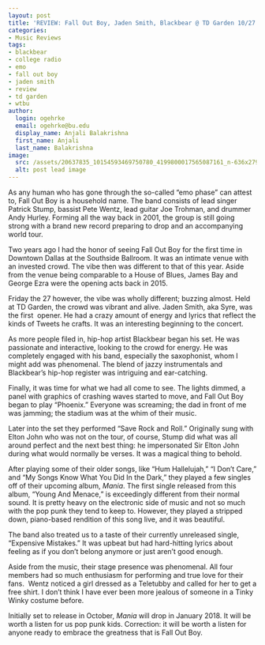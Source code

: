 ```yaml
---
layout: post
title: 'REVIEW: Fall Out Boy, Jaden Smith, Blackbear @ TD Garden 10/27'
categories:
- Music Reviews
tags:
- blackbear
- college radio
- emo
- fall out boy
- jaden smith
- review
- td garden
- wtbu
author:
  login: ogehrke
  email: ogehrke@bu.edu
  display_name: Anjali Balakrishna
  first_name: Anjali
  last_name: Balakrishna
image:
  src: /assets/20637835_10154593469750780_4199800017565087161_n-636x279.png
  alt: post lead image
---
```

As any human who has gone through the so-called “emo phase” can attest to, Fall Out Boy is a household name. The band consists of lead singer Patrick Stump, bassist Pete Wentz, lead guitar Joe Trohman, and drummer Andy Hurley. Forming all the way back in 2001, the group is still going strong with a brand new record preparing to drop and an accompanying world tour.

Two years ago I had the honor of seeing Fall Out Boy for the first time in Downtown Dallas at the Southside Ballroom. It was an intimate venue with an invested crowd. The vibe then was different to that of this year. Aside from the venue being comparable to a House of Blues, James Bay and George Ezra were the opening acts back in 2015.

Friday the 27 however, the vibe was wholly different; buzzing almost. Held at TD Garden, the crowd was vibrant and alive. Jaden Smith, aka Syre, was the first  opener. He had a crazy amount of energy and lyrics that reflect the kinds of Tweets he crafts. It was an interesting beginning to the concert.

As more people filed in, hip-hop artist Blackbear began his set. He was passionate and interactive, looking to the crowd for energy. He was completely engaged with his band, especially the saxophonist, whom I might add was phenomenal. The blend of jazzy instrumentals and Blackbear’s hip-hop register was intriguing and ear-catching.

Finally, it was time for what we had all come to see. The lights dimmed, a panel with graphics of crashing waves started to move, and Fall Out Boy began to play “Phoenix.” Everyone was screaming; the dad in front of me was jamming; the stadium was at the whim of their music.

Later into the set they performed “Save Rock and Roll.” Originally sung with Elton John who was not on the tour, of course, Stump did what was all around perfect and the next best thing: he impersonated Sir Elton John during what would normally be verses. It was a magical thing to behold.

After playing some of their older songs, like “Hum Hallelujah,” “I Don’t Care,” and “My Songs Know What You Did In the Dark,” they played a few singles off of their upcoming album, _Mania_. The first single released from this album, “Young And Menace,” is exceedingly different from their normal sound. It is pretty heavy on the electronic side of music and not so much with the pop punk they tend to keep to. However, they played a stripped down, piano-based rendition of this song live, and it was beautiful.

The band also treated us to a taste of their currently unreleased single, “Expensive Mistakes.” It was upbeat but had hard-hitting lyrics about feeling as if you don’t belong anymore or just aren’t good enough.

Aside from the music, their stage presence was phenomenal. All four members had so much enthusiasm for performing and true love for their fans.  Wentz noticed a girl dressed as a Teletubby and called for her to get a free shirt. I don’t think I have ever been more jealous of someone in a Tinky Winky costume before.

Initially set to release in October, _Mania_ will drop in January 2018. It will be worth a listen for us pop punk kids. Correction: it will be worth a listen for anyone ready to embrace the greatness that is Fall Out Boy.